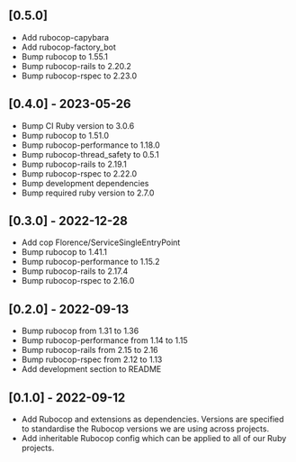 ## [0.5.0]
- Add rubocop-capybara
- Add rubocop-factory_bot
- Bump rubocop to 1.55.1
- Bump rubocop-rails to 2.20.2
- Bump rubocop-rspec to 2.23.0

## [0.4.0] - 2023-05-26
- Bump CI Ruby version to 3.0.6
- Bump rubocop to 1.51.0
- Bump rubocop-performance to 1.18.0
- Bump rubocop-thread_safety to 0.5.1
- Bump rubocop-rails to 2.19.1
- Bump rubocop-rspec to 2.22.0
- Bump development dependencies
- Bump required ruby version to 2.7.0

## [0.3.0] - 2022-12-28
- Add cop Florence/ServiceSingleEntryPoint
- Bump rubocop to 1.41.1
- Bump rubocop-performance to 1.15.2
- Bump rubocop-rails to 2.17.4
- Bump rubocop-rspec to 2.16.0

## [0.2.0] - 2022-09-13
- Bump rubocop from 1.31 to 1.36
- Bump rubocop-performance from 1.14 to 1.15
- Bump rubocop-rails from 2.15 to 2.16
- Bump rubocop-rspec from 2.12 to 1.13
- Add development section to README

## [0.1.0] - 2022-09-12
- Add Rubocop and extensions as dependencies. Versions are specified to standardise the Rubocop versions we are using across projects.
- Add inheritable Rubocop config which can be applied to all of our Ruby projects.
